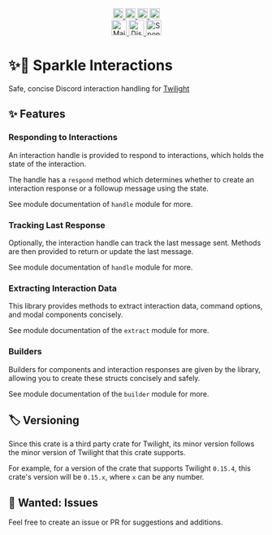 <!--suppress HtmlDeprecatedAttribute -->
<div align="center">
   <a href="https://github.com/laralove143/sparkle_interactions/issues">
      <img alt="Stars Badge" height="20" src="https://m3-markdown-badges.vercel.app/stars/2/1/laralove143/sparkle_interactions"/>
   </a>
   <a href="https://github.com/laralove143/sparkle_interactions/stargazers">
      <img alt="Issues Badge" height="20" src="https://m3-markdown-badges.vercel.app/issues/2/1/laralove143/sparkle_interactions"/>
   </a>
   <a href="https://www.rust-lang.org">
      <img alt="Rust" height="20" src="https://ziadoua.github.io/m3-Markdown-Badges/badges/Rust/rust1.svg"/>
   </a>
   <a href="https://github.com/laralove143/sparkle_interactions/tree/main?tab=MIT-1-ov-file">
      <img alt="MIT License" height="20" src="https://ziadoua.github.io/m3-Markdown-Badges/badges/LicenceMIT/licencemit1.svg"/>
   </a><br>   
   <a href="mailto:me@lara.lv">
      <img alt="Mail" height="30" src="https://ziadoua.github.io/m3-Markdown-Badges/badges/Mail/mail1.svg"/>
   </a>
   <a href="https://discord.lara.lv">
      <img alt="Discord" height="30" src="https://ziadoua.github.io/m3-Markdown-Badges/badges/Discord/discord1.svg"/>
   </a>
   <a href="https://github.com/sponsors/laralove143">
      <img alt="Sponsor" height="30" src="https://ziadoua.github.io/m3-Markdown-Badges/badges/Sponsor/sponsor1.svg"/>
   </a>
</div>

# ✨📄 Sparkle Interactions

Safe, concise Discord interaction handling for [Twilight](https://api.twilight.rs)

## ✨ Features

### Responding to Interactions

An interaction handle is provided to respond to interactions, which holds the state of the interaction.

The handle has a `respond` method which determines whether to create an interaction response or a followup message using
the state.

See module documentation of `handle` module for more.

### Tracking Last Response

Optionally, the interaction handle can track the last message sent.
Methods are then provided to return or update the last message.

See module documentation of `handle` module for more.

### Extracting Interaction Data

This library provides methods to extract interaction data, command options, and modal components concisely.

See module documentation of the `extract` module for more.

### Builders

Builders for components and interaction responses are given by the library, allowing you to create these structs
concisely and safely.

See module documentation of the `builder` module for more.

## 🏷️ Versioning

Since this crate is a third party crate for Twilight, its minor version follows the minor version of Twilight that this
crate supports.

For example, for a version of the crate that supports Twilight `0.15.4`, this crate's version will
be `0.15.x`, where `x` can be any number.

## 🙋 Wanted: Issues

Feel free to create an issue or PR for suggestions and additions.
